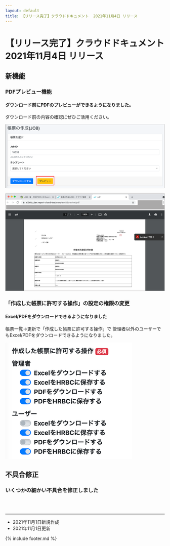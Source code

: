 ```yaml
---
layout: default
title: 【リリース完了】クラウドドキュメント  2021年11月4日 リリース
---
```


# 【リリース完了】クラウドドキュメント  2021年11月4日 リリース  

## 新機能

### PDFプレビュー機能
#### ダウンロード前にPDFのプレビューができるようになりました。<br>
ダウンロード前の内容の確認にぜひご活用ください。

![プレビュー](images/20211104/1104_5.png)

![プレビューのPDF](images/20211104/1104_4.png)


### 「作成した帳票に許可する操作」の設定の権限の変更
#### Excel/PDFをダウンロードできるようになりました<br>
帳票一覧→更新で「作成した帳票に許可する操作」で
管理者以外のユーザーでもExcel/PDFをダウンロードできるようになりました。

![作成した帳票に許可する操作](images/20211104/1104_6.png)


## 不具合修正　

### いくつかの細かい不具合を修正しました

<br>
<br>

-----
* 2021年11月1日新規作成
* 2021年11月1日更新

{% include footer.md %}


